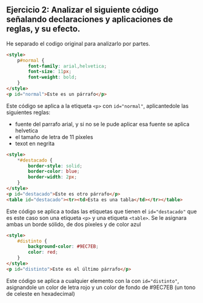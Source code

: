 ## Ejercicio 2: Analizar el siguiente código señalando declaraciones y aplicaciones de reglas, y su efecto.

He separado el codigo original para analizarlo por partes.
```html
<style>
    p#normal {
        font-family: arial,helvetica;
        font-size: 11px;
        font-weight: bold;
    }
</style>
<p id="normal">Este es un párrafo</p>
```
Este código se aplica a la etiqueta `<p>` con `id="normal"`, aplicantedole las siguientes reglas:
- fuente del parrafo arial, y si no se le pude aplicar esa fuente se aplica helvetica
- el tamaño de letra de 11 píxeles
- texot en negrita


```html
<style>
    *#destacado {
        border-style: solid;
        border-color: blue;
        border-width: 2px;
    }
</style>
<p id="destacado">Este es otro párrafo</p>
<table id="destacado"><tr><td>Esta es una tabla</td></tr></table>
```

Este código se aplica a todas las etiquetas que tienen el `id="destacado"` que es este caso son una etiqueta  `<p>` y una etiqueta `<table>`. Se le asignara ambas un borde sólido, de dos pixeles y de color azul

```html
<style>
    #distinto {
        background-color: #9EC7EB;
        color: red;
    }
</style>
<p id="distinto">Este es el último párrafo</p>
```
Este código se aplica a cualquier elemento con la con `id="distinto"`, asignandole un color de letra rojo y un color de fondo de #9EC7EB (un tono de celeste en hexadecimal)
